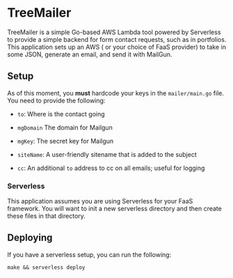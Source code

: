 # TreeMailer

TreeMailer is a simple Go-based AWS Lambda tool powered by Serverless to provide a simple backend for form contact requests, such as in portfolios. This application sets up an AWS
( or your choice of FaaS provider) to take in some JSON, generate an email, and send it with MailGun.

## Setup

As of this moment, you **must** hardcode your keys in the `mailer/main.go` file. You need to provide the following:

* `to`: Where is the contact going

* `mgDomain` The domain for Mailgun

* `mgKey`: The secret key for Mailgun

* `siteName`: A user-friendly sitename that is added to the subject

* `cc`: An additional `to` address to cc on all emails; useful for logging

### Serverless

This application assumes you are using Serverless for your FaaS framework. You will want to init a new serverless directory and then create these files in that directory.

## Deploying

If you have a serverless setup, you can run the following:

`make && serverless deploy`
